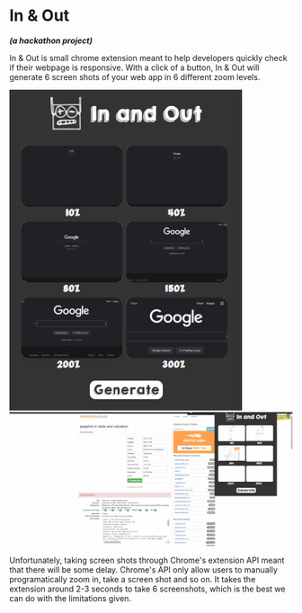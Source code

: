 # In & Out
***(a hackathon project)***

In & Out is small chrome extension meant to help developers quickly check if their webpage is responsive.
With a click of a button, In & Out will generate 6 screen shots of your web app in 6 different zoom levels.

![](./screenshots/main.jpg)
![](./screenshots/main.gif)

Unfortunately, taking screen shots through Chrome's extension API meant that there will be some delay. Chrome's API only allow users to manually programatically zoom in, take a screen shot and so on. It takes the extension around 2-3 seconds to take 6 screenshots, which is the best we can do with the limitations given.
